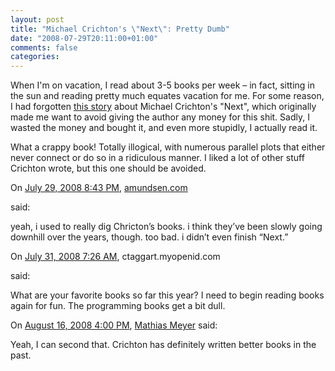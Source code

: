 ```yaml
---
layout: post
title: "Michael Crichton's \"Next\": Pretty Dumb"
date: "2008-07-29T20:11:00+01:00"
comments: false
categories: 
---
```


<p>When I'm on vacation, I read about 3-5 books per week – in fact, sitting in the sun and reading pretty much equates vacation for me. For some reason, I had forgotten <a href="http://www.nytimes.com/2006/12/14/books/14cric.html">this story</a> about Michael Crichton's "Next", which originally made me want to avoid giving the author any money for this shit. Sadly, I wasted the money and bought it, and even more stupidly, I actually read it.</p>

<p>What a crappy book! Totally illogical, with numerous parallel plots that either never connect or do so in a ridiculous manner. I liked a lot of other stuff Crichton wrote, but this one should be avoided.</p>

<section class="comments">



<div class="comment" id="comment-1777">
On <a href="#comment-1777" title="Permalink to this comment">July 29, 2008  8:43 PM</a>, <a href="http://amundsen.com/blog/" title="http://amundsen.com/blog/" rel="nofollow">amundsen.com</a>

<a href="http://amundsen.com/blog/" class="commenter-profile"></a>
said:
<p>yeah, i used to really dig Chricton&#8217;s books. i think they&#8217;ve been slowly going downhill over the years, though. too bad. i didn&#8217;t even finish &#8220;Next.&#8221;</p>


<div class="comment" id="comment-1778">
On <a href="#comment-1778" title="Permalink to this comment">July 31, 2008  7:26 AM</a>, ctaggart.myopenid.com

<a href="http://ctaggart.myopenid.com/" class="commenter-profile"></a>
said:
<p>What are your favorite books so far this year?  I need to begin reading books again for fun.  The programming books get a bit dull.</p>


<div class="comment" id="comment-1782">
On <a href="#comment-1782" title="Permalink to this comment">August 16, 2008  4:00 PM</a>, <a href="http://www.paperplanes.de" title="http://www.paperplanes.de" rel="nofollow">Mathias Meyer</a>
said:
<p>Yeah, I can second that. Crichton has definitely written better books in the past.</p>


</section>

